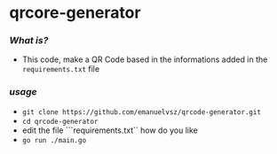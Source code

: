 # qrcore-generator

### *What is?*

* This code, make a QR Code based in the informations added in the ``requirements.txt`` file

### *usage*

* ``git clone https://github.com/emanuelvsz/qrcode-generator.git``
* ``cd qrcode-generator``
* edit the file ```requirements.txt`` how do you like
* ``go run ./main.go``
